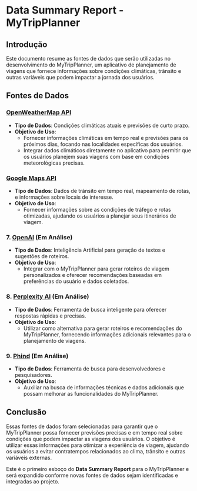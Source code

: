 # Data Summary Report \- MyTripPlanner

## Introdução

Este documento resume as fontes de dados que serão utilizadas no desenvolvimento do MyTripPlanner, um aplicativo de planejamento de viagens que fornece informações sobre condições climáticas, trânsito e outras variáveis que podem impactar a jornada dos usuários.

## Fontes de Dados

### [**OpenWeatherMap API**](https://www.geeksforgeeks.org/python-find-current-weather-of-any-city-using-openweathermap-api/)

* **Tipo de Dados**: Condições climáticas atuais e previsões de curto prazo.  
* **Objetivo de Uso**:  
  * Fornecer informações climáticas em tempo real e previsões para os próximos dias, focando nas localidades específicas dos usuários.  
  * Integrar dados climáticos diretamente no aplicativo para permitir que os usuários planejem suas viagens com base em condições meteorológicas precisas.

### [**Google Maps API**](https://developers.google.com/maps/apis-by-platform?hl=pt-br)

* **Tipo de Dados**: Dados de trânsito em tempo real, mapeamento de rotas, e informações sobre locais de interesse.  
* **Objetivo de Uso**:  
  * Fornecer informações sobre as condições de tráfego e rotas otimizadas, ajudando os usuários a planejar seus itinerários de viagem.

### **7\. [OpenAI](https://openai.com/) (Em Análise)**

* **Tipo de Dados**: Inteligência Artificial para geração de textos e sugestões de roteiros.  
* **Objetivo de Uso**:  
  * Integrar com o MyTripPlanner para gerar roteiros de viagem personalizados e oferecer recomendações baseadas em preferências do usuário e dados coletados.

### **8\. [Perplexity AI](https://www.perplexity.ai/) (Em Análise)**

* **Tipo de Dados**: Ferramenta de busca inteligente para oferecer respostas rápidas e precisas.  
* **Objetivo de Uso**:  
  * Utilizar como alternativa para gerar roteiros e recomendações do MyTripPlanner, fornecendo informações adicionais relevantes para o planejamento de viagens.

### **9\. [Phind](https://www.phind.com/) (Em Análise)**

* **Tipo de Dados**: Ferramenta de busca para desenvolvedores e pesquisadores.  
* **Objetivo de Uso**:  
  * Auxiliar na busca de informações técnicas e dados adicionais que possam melhorar as funcionalidades do MyTripPlanner.

## Conclusão

Essas fontes de dados foram selecionadas para garantir que o MyTripPlanner possa fornecer previsões precisas e em tempo real sobre condições que podem impactar as viagens dos usuários. O objetivo é utilizar essas informações para otimizar a experiência de viagem, ajudando os usuários a evitar contratempos relacionados ao clima, trânsito e outras variáveis externas.

Este é o primeiro esboço do **Data Summary Report** para o MyTripPlanner e será expandido conforme novas fontes de dados sejam identificadas e integradas ao projeto.